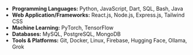 - **Programming Languages:** Python, JavaScript, Dart, SQL, Bash, Java
- **Web Application/Frameworks:** React.js, Node.js, Express.js, Tailwind CSS
- **Machine Learning:** PyTorch, TensorFlow
- **Databases:** MySQL, PostgreSQL, MongoDB
- **Tools & Platforms:** Git, Docker, Linux, Firebase, Hugging Face, Ollama, Grok
